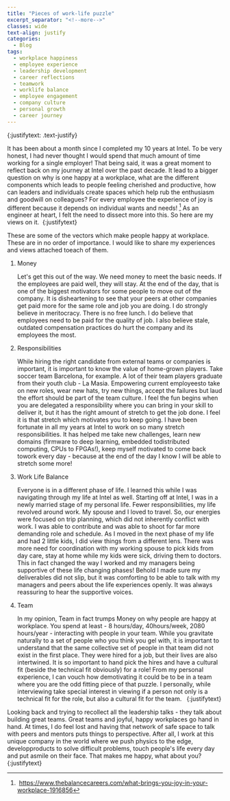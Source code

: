 ```yaml
---
title: "Pieces of work-life puzzle"
excerpt_separator: "<!--more-->"
classes: wide
text-align: justify
categories:
  - Blog
tags:
  - workplace happiness
  - employee experience
  - leadership development
  - career reflections
  - teamwork
  - worklife balance
  - employee engagement
  - company culture
  - personal growth
  - career journey  
---
```

{:justifytext: .text-justify}

It has been about a month since I completed my 10 years at Intel. To be very honest, I had never thought I would spend that much amount of time working for a single employer! That being said, it was a great moment to reflect back on my journey at Intel over the past decade. It lead to a bigger question on why is one happy at a workplace, what are the different components which leads to people feeling cherished and productive, how can leaders and individuals create spaces which help rub the enthusiasm and goodwill on colleagues? For every employee the experience of joy is different because it depends on individual wants and needs! [^1] As an engineer at heart, I felt the need to dissect more into this. So here are my views on it. 
{:justifytext}

These are some of the vectors which make people happy at workplace. These are in no order of importance. I would like to share my experiences and views attached toeach of them.  

1. Money   

    Let's get this out of the way. We need money to meet the basic needs. If the employees are paid well, they will stay. At the end of the day, that is one of the biggest motivators for some people to move out of the company. It is disheartening to see that your peers at other companies get paid more for the same role and job you are doing. I do strongly believe in meritocracy. There is no free lunch. I do believe that employees need to be paid for the quality of job. I also believe stale, outdated compensation practices do hurt the company and its employees the most.  

2. Responsibilities   
    
    While hiring the right candidate from external teams or companies is important, it is important to know the value of home-grown players. Take soccer team Barcelona, for example. A lot of their team players graduate from their youth club - La Masia. Empowering current employeesto take on new roles, wear new hats, try new things, accept the failures but laud the effort should be part of the team culture. I feel the fun begins when you are delegated a responsibility where you can bring in your skill to deliver it, but it has the right amount of stretch to get the job done. I feel it is that stretch which motivates you to keep going. I have been fortunate in all my years at Intel to work on so many stretch responsibilities. It has helped me take new challenges, learn new domains (firmware to deep learning, embedded todistributed computing, CPUs to FPGAs!), keep myself motivated to come back towork every day - because at the end of the day I know I will be able to stretch some more! 

3. Work Life Balance   

    Everyone is in a different phase of life. I learned this while I was navigating through my life at Intel as well. Starting off at Intel, I was in a newly married stage of my personal life. Fewer responsibilities, my life revolved around work. My spouse and I loved to travel. So, our energies were focused on trip planning, which did not inherently conflict with work. I was able to contribute and was able to shoot for far more demanding role and schedule. As I moved in the next phase of my life and had 2 little kids, I did view things from a different lens. There was more need for coordination with my working spouse to pick kids from day care, stay at home while my kids were sick, driving them to doctors. This in fact changed the way I worked and my managers being supportive of these life changing phases! Behold I made sure my deliverables did not slip, but it was comforting to be able to talk with my managers and peers about the life experiences openly. It was always reassuring to hear the supportive voices. 

4. Team   
    
    In my opinion, Team in fact trumps Money on why people are happy at workplace. You spend at least - 8 hours/day, 40hours/week, 2080 hours/year - interacting with people in your team. While you gravitate naturally to a set of people who you think you gel with, it is important to understand that the same collective set of people in that team did not exist in the first place. They were hired for a job, but their lives are also intertwined. It is so important to hand pick the hires and have a cultural fit (beside the technical fit obviously) for a role! From my personal experience, I can vouch how demotivating it could be to be in a team where you are the odd fitting piece of that puzzle. I personally, while interviewing take special interest in viewing if a person not only is a technical fit for the role, but also a cultural fit for the team.  
{:justifytext}

Looking back and trying to recollect all the leadership talks - they talk about building great teams. Great teams and joyful, happy workplaces go hand in hand. At times, I do feel lost and having that network of safe space to talk with peers and mentors puts things to perspective. After all, I work at this unique company in the world where we push physics to the edge, developproducts to solve difficult problems, touch people's life every day and put asmile on their face. That makes me happy, what about you?  
{:justifytext}

[^1]:  https://www.thebalancecareers.com/what-brings-you-joy-in-your-workplace-1916856
